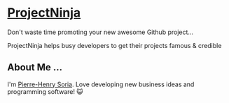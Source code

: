 # [ProjectNinja](https://projectninja.pw)

Don't waste time promoting your new awesome Github project...

ProjectNinja helps busy developers to get their projects famous & credible


## About Me ...

I'm [Pierre-Henry Soria](http://ph7.me). Love developing new business ideas and programming software! 😺
